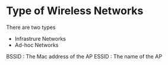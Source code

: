 # Type of Wireless Networks

There are two types
- Infrastrure Networks
- Ad-hoc Networks


BSSID : The Mac address of the AP
ESSID : The name of the AP